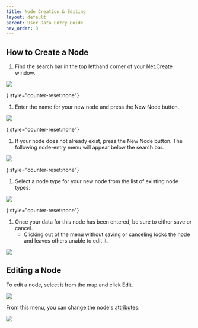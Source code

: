 ```yaml
---
title: Node Creation & Editing
layout: default
parent: User Data Entry Guide
nav_order: 3
---
```


## How to Create a Node 

1. Find the search bar in the top lefthand corner of your Net.Create window.

![]({{site.url}}{{site.baseurl}}{{site.imageurl}}/nodeBox.png)

{:style="counter-reset:none"}
1. Enter the name for your new node and press the New Node button.

![]({{site.url}}{{site.baseurl}}{{site.imageurl}}/newNode.png)

{:style="counter-reset:none"}
1. If your node does not already exist, press the New Node button. The following node-entry menu will appear below the search bar.

![]({{site.url}}{{site.baseurl}}{{site.imageurl}}/nodeCreationUI.png)

{:style="counter-reset:none"}
1. Select a node type for your new node from the list of existing node types:

![]({{site.url}}{{site.baseurl}}{{site.imageurl}}/nodeTypeMenu.png)

{:style="counter-reset:none"}
1. Once your data for this node has been entered, be sure to either save or cancel.
	- Clicking out of the menu without saving or canceling locks the node and leaves others unable to edit it.

![]({{site.url}}{{site.baseurl}}{{site.imageurl}}/nodeSave.png)


## Editing a Node 

To edit a node, select it from the map and click Edit.

![]({{site.url}}{{site.baseurl}}{{site.imageurl}}/nodeEditBox.png)

From this menu, you can change the node's [attributes]({{site.url}}{{site.baseurl}}/docs/UserGuide/dataEntry.html#node-data).

![]({{site.url}}{{site.baseurl}}{{site.imageurl}}/nodeEditMenu.png)